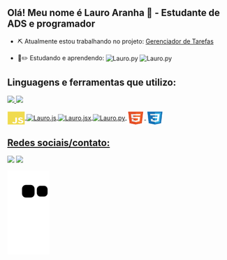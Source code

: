 ## Olá! Meu nome é Lauro Aranha 👋 - Estudante de ADS e programador

- ⛏️ Atualmente estou trabalhando no projeto: [Gerenciador de
Tarefas](https://github.com/LauroAranha/Gerenciador-de-Tarefas)

- 📖✏️ Estudando e aprendendo: <img align="center" alt="Lauro.py" height="30" width="100"
    src="https://img.shields.io/badge/Python-14354C?style=for-the-badge&logo=python&logoColor=white">
<img align="center" alt="Lauro.py" height="30" width="100"
    src="https://img.shields.io/badge/Django-092E20?style=for-the-badge&logo=django&logoColor=white">

</p>

## Linguagens e ferramentas que utilizo:
<div align="left">
    <a href="https://github.com/LauroAranha">
        <img height="180em"
            src="https://github-readme-stats.vercel.app/api?username=LauroAranha&show_icons=true&theme=github_dark">
        <img height="180em"
            src="https://github-readme-stats.vercel.app/api/top-langs/?username=LauroAranha&layout=compact&theme=github_dark)](https://github.com/anuraghazra/github-readme-stats">
</div>
    
<div style="display: inline_block"><br>
    <img align="center" alt="Lauro.js" height="30" width="40"
        src="https://raw.githubusercontent.com/devicons/devicon/master/icons/javascript/javascript-plain.svg">
    <img align="center" alt="Lauro.js" height="30" width="100"
        src="https://img.shields.io/badge/Node.js-43853D?style=for-the-badge&logo=node.js&logoColor=white">
    <img align="center" alt="Lauro.jsx" height="30" width="100"
        src="https://img.shields.io/badge/React-20232A?style=for-the-badge&logo=react&logoColor=61DAFB">
    <img align="center" alt="Lauro.py" height="30" width="100"
        src="https://img.shields.io/badge/Python-14354C?style=for-the-badge&logo=python&logoColor=white">
    <img align="center" alt="Lauro.html" height="30" width="40"
        src="https://raw.githubusercontent.com/devicons/devicon/master/icons/html5/html5-original.svg">
    <img align="center" alt="Lauro.css" height="30" width="40"
        src="https://raw.githubusercontent.com/devicons/devicon/master/icons/css3/css3-original.svg">
</div>

## Redes sociais/contato:

<div>
<a href=" mailto:lauroaranha.0@gmail.com"><img src="https://img.shields.io/badge/Gmail-D14836?style=for-the-badge&logo=gmail&logoColor=white" target="_blank"></a>
<a href="https://www.linkedin.com/in/lauroaranha" target="_blank"><img src="https://img.shields.io/badge/-LinkedIn-%230077B5?style=for-the-badge&logo=linkedin&logoColor=white" target="_blank"></a>
	
  ![Snake animation](https://github.com/lauroaranha/lauroaranha/blob/output/github-contribution-grid-snake.svg)
</div>

